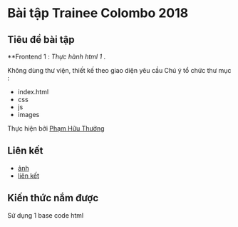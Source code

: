 # Bài tập Trainee Colombo 2018

## Tiêu đề bài tập

**Frontend 1 : *Thực hành html 1* .

Không dùng thư viện, thiết kế theo giao diện yêu cầu
Chú ý tổ chức thư mục :
- index.html
- css
- js
- images

Thực hiện bởi [Phạm Hữu Thưởng](https://github.com/pkvip9999)

## Liên kết

- [ảnh](https://pkvip9999.github.io/tinyone/img/tinyone-1.png)
- [liên kết](https://pkvip9999.github.io/tinyone/)



## Kiến thức nắm được

Sử dụng 1 base code html
